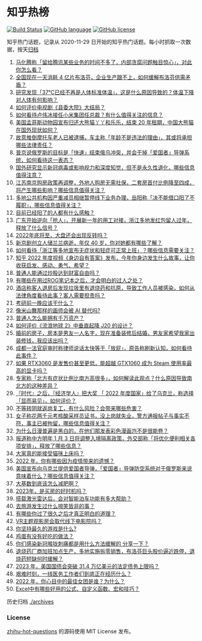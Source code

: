 # 知乎热榜
[![Build Status](https://github.com/ToWeLong/zhihu-hot-questions/workflows/CI/badge.svg)](https://github.com/ToWeLong/zhihu-hot-questions/actions)
[![GitHub language](https://img.shields.io/badge/language-golang-orange.svg)](https://golang.org/)
[![GitHub license](https://img.shields.io/github/license/ToWeLong/zhihu-hot-questions)](https://github.com/ToWeLong/zhihu-hot-questions/blob/main/LICENSE)

知乎热门话题，记录从 2020-11-29 日开始的知乎热门话题。每小时抓取一次数据，按天[归档](./archives)

<!-- BEGIN -->

1. [马化腾称「留给腾讯某些业务的时间不多了，内部贪腐问题触目惊心」，对此你怎么看？](https://www.zhihu.com/question/573848431)
1. [全国现在一天消耗 4 亿片布洛芬，企业生产跟不上，如何缓解布洛芬供需矛盾？](https://www.zhihu.com/question/573465210)
1. [研究发现「37℃已经不再是人体标准体温」，这是什么原因导致的？体温下降对人体有何影响？](https://www.zhihu.com/question/573845872)
1. [如何评价电视剧《县委大院》大结局？](https://www.zhihu.com/question/573863179)
1. [如何看待卢伟冰接任小米集团任总裁？有什么值得关注的信息？](https://www.zhihu.com/question/573867453)
1. [美国孟菲斯动物园宣布归还大熊猫丫丫和乐乐，结束 20 年租期，中国大熊猫在国外现状如何？](https://www.zhihu.com/question/573706058)
1. [故意推倒摩托车老人已被逮捕，车主称「年龄不是违法的理由」，其或将承担哪些法律责任？](https://www.zhihu.com/question/573318170)
1. [普京说俄罗斯的目标是「快速」结束俄乌冲突，并会干掉「爱国者」导弹系统，如何看待这一表态？](https://www.zhihu.com/question/573969252)
1. [国外研究显示新冠病毒或影响视力和深度知觉，但不是永久性退化，哪些信息值得注意？](https://www.zhihu.com/question/573815397)
1. [江苏南京购房政策再调整，外地人购房无需社保，二套房首付比例降至四成，将产生哪些影响？哪些信息值得关注？](https://www.zhihu.com/question/573837652)
1. [多地公共机构因严重减员相继暂停线下业务办理，岳阳称「决不能借口阳了不履职」，哪些信息值得关注？](https://www.zhihu.com/question/573763333)
1. [目前已经阳了的人都有什么感触？](https://www.zhihu.com/question/572710148)
1. [广东开始逆向「抢人」，开展新一年的用工对接，浙江多地发红包留人过年，释放了什么信号？](https://www.zhihu.com/question/573721198)
1. [2022年底将至，大盘还会出现反转吗？](https://www.zhihu.com/question/572694454)
1. [新京剧创立人储兰兰病逝，年仅 40 岁，你对她都有哪些了解？](https://www.zhihu.com/question/573335636)
1. [如何看待「浙江等多地宣布无症状和轻症可正常上班」？哪些信息需要关注？](https://www.zhihu.com/question/573270084)
1. [知乎 2022 年度视频《身边自有答案》发布，今年你身边发生什么故事，让你收获启发、感动、勇气、希望？](https://www.zhihu.com/question/573611888)
1. [普通人能通过炒股达到财富自由吗？](https://www.zhihu.com/question/561241720)
1. [有哪些在用过ROG笔记本之后，才会明白的过人之处？](https://www.zhihu.com/question/573121761)
1. [酒店称客人退房后发现垃圾里有退烧药和抗原，导致工作人员被感染，如何从法律角度看待此事？客人需要担责吗？](https://www.zhihu.com/question/573053993)
1. [考研前一晚应该干什么？](https://www.zhihu.com/question/573777513)
1. [像米山舞那样的画师会被 AI 替代吗?](https://www.zhihu.com/question/571006783)
1. [普通人怎么能拥有千万资产？](https://www.zhihu.com/question/508253617)
1. [如何评价《流浪地球 2》中垂直起降 J20 的设计？](https://www.zhihu.com/question/572273398)
1. [婚前的房子，房本是男友一人名字，现在准备装修后结婚，男友家希望我家出装修钱，我应该出吗？](https://www.zhihu.com/question/571904089)
1. [成都一法官庭审时称律师说话太快等于「放屁」，原告称刷新认知，如何看待此事件？](https://www.zhihu.com/question/573746233)
1. [如果 RTX3060 是发售价甚至更低，能超越 GTX1060 成为 Steam 使用率最高的显卡吗？](https://www.zhihu.com/question/506623192)
1. [专家称「北方有症状比例比南方高很多」，如何解读此观点？什么原因导致南北方的这种差异？](https://www.zhihu.com/question/573833634)
1. [『时代』之后，『经济学人』把大奖 「 2022 年度国家」给了乌克兰，称选择「显而易见」，如何评价？](https://www.zhihu.com/question/573584835)
1. [不等转阴就返岗复工，有什么风险？会带来哪些危害？](https://www.zhihu.com/question/573621967)
1. [女子称花两千元考核酸采样员证书，没上岗就失业，警方通报帖子与事实不符，事主已被拘留，哪些信息值得关注？](https://www.zhihu.com/question/573203914)
1. [为什么日漫普遍是黑白的，在他们那发表彩色漫画岂不是很能卷？](https://www.zhihu.com/question/557269308)
1. [报道称中方明年 1 月 3 日将调整入境隔离政策，外交部称「将优化便利相关各项安排」，释放了哪些信息？](https://www.zhihu.com/question/573590532)
1. [大家真的能接受猫咪上床吗？](https://www.zhihu.com/question/442904528)
1. [2022 年，你有哪些因为疫情带来的遗憾？](https://www.zhihu.com/question/573777648)
1. [美国宣布向乌克兰提供爱国者导弹，「爱国者」导弹防空系统对于俄罗斯来说意味着什么？哪些信息值得关注？](https://www.zhihu.com/question/573836402)
1. [大基数到底该怎么减肥啊？](https://www.zhihu.com/question/568260362)
1. [2023年，是买房的好时机吗？](https://www.zhihu.com/question/571215001)
1. [搭载激光雷达后，会对智能泊车功能有多大帮助？](https://www.zhihu.com/question/573632403)
1. [去旅游发生过什么啼笑皆非的事？](https://www.zhihu.com/question/284503352)
1. [有哪些你过了很久之后才真正明白的道理？](https://www.zhihu.com/question/479342111)
1. [VR主题观影房会取代线下电影院吗？](https://www.zhihu.com/question/573616566)
1. [你坚持最久的游戏是什么?](https://www.zhihu.com/question/570972121)
1. [鸡蛋有没有好吃的做法？](https://www.zhihu.com/question/59911916)
1. [你们感染新冠喉咙刺痛都是用什么方法缓解的 分享一下？](https://www.zhihu.com/question/573445828)
1. [退烧药厂商加班加点生产，多地实施拆零销售，布洛芬巨头股价逼近跌停，退烧药短缺何时缓解？](https://www.zhihu.com/question/573468648)
1. [2023 年，美国国债会突破 31.4 万亿美元的法定债务上限吗？](https://www.zhihu.com/question/572265855)
1. [艰难时刻，一线医务工作者们到底正在经历什么？](https://www.zhihu.com/question/573716520)
1. [2022 年，你心目中的最佳女团是谁？为什么？](https://www.zhihu.com/question/565776640)
1. [Excel中有哪些好用的公式、自定义函数、宏和技巧？](https://www.zhihu.com/question/23902175)

<!-- END -->

历史归档 [./archives](./archives)


### License
[zhihu-hot-questions](https://github.com/towelong/zhihu-hot-questions) 的源码使用 MIT License 发布。